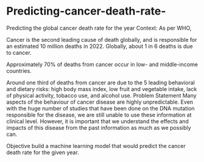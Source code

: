 # Predicting-cancer-death-rate-
Predicting  the global cancer  death rate for the year
Context:
As per WHO,

Cancer is the second leading cause of death globally, and is responsible for an estimated 10 million deaths in 2022. Globally, about 1 in 6 deaths is due to cancer.

Approximately 70% of deaths from cancer occur in low- and middle-income countries.

Around one third of deaths from cancer are due to the 5 leading behavioral and dietary risks: high body mass index, low fruit and vegetable intake, lack of physical activity, tobacco use, and alcohol use.
Problem Statement Many aspects of the behaviour of cancer disease are highly unpredictable. Even with the huge number of studies that have been done on the DNA mutation responsible for the disease, we are still unable to use these information at clinical level. However, it is important that we understand the effects and impacts of this disease from the past information as much as we possibly can.

Objective
build a machine learning model that would predict the cancer death rate for the given year.

